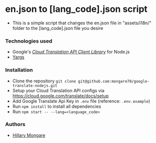 # en.json to [lang_code].json script

- This is a simple script that changes the en.json file in "assets/i18n/" folder to the [lang_code].json file you desire

### Technologies used

- Google's [_Cloud Translation API Client Library_](https://www.npmjs.com/package/@google-cloud/translate) for Node.js
- [Yargs](https://www.npmjs.com/package/yargs)

### Installation

- Clone the repository `git clone git@github.com:mongare70/google-translate-nodejs.git`
- Setup your Cloud Translation API configs via https://cloud.google.com/translate/docs/setup
- Add Google Translate Api Key in `.env` file (reference: `.env.example`)
- Run `npm install` to install all dependencies
- Run `npm start -- --lang=<language_code>`

### Authors

- [Hillary Mongare](https://github.com/mongare70)
